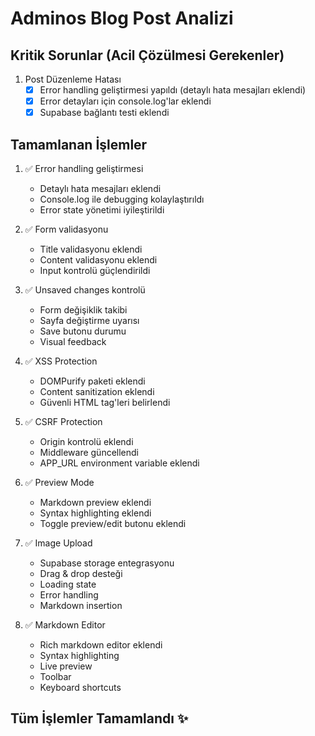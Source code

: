 # Adminos Blog Post Analizi

## Kritik Sorunlar (Acil Çözülmesi Gerekenler)
1. Post Düzenleme Hatası
   - [x] Error handling geliştirmesi yapıldı (detaylı hata mesajları eklendi)
   - [x] Error detayları için console.log'lar eklendi
   - [x] Supabase bağlantı testi eklendi

## Tamamlanan İşlemler
1. ✅ Error handling geliştirmesi
   - Detaylı hata mesajları eklendi
   - Console.log ile debugging kolaylaştırıldı
   - Error state yönetimi iyileştirildi

2. ✅ Form validasyonu
   - Title validasyonu eklendi
   - Content validasyonu eklendi
   - Input kontrolü güçlendirildi

3. ✅ Unsaved changes kontrolü
   - Form değişiklik takibi
   - Sayfa değiştirme uyarısı
   - Save butonu durumu
   - Visual feedback

4. ✅ XSS Protection
   - DOMPurify paketi eklendi
   - Content sanitization eklendi
   - Güvenli HTML tag'leri belirlendi

5. ✅ CSRF Protection
   - Origin kontrolü eklendi
   - Middleware güncellendi
   - APP_URL environment variable eklendi

6. ✅ Preview Mode
   - Markdown preview eklendi
   - Syntax highlighting eklendi
   - Toggle preview/edit butonu eklendi

7. ✅ Image Upload
   - Supabase storage entegrasyonu
   - Drag & drop desteği
   - Loading state
   - Error handling
   - Markdown insertion

8. ✅ Markdown Editor
   - Rich markdown editor eklendi
   - Syntax highlighting
   - Live preview
   - Toolbar
   - Keyboard shortcuts

## Tüm İşlemler Tamamlandı ✨ 